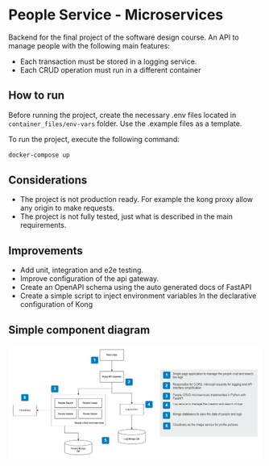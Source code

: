 # People Service - Microservices

Backend for the final project of the software design course. An API to manage people with the following main features:

- Each transaction must be stored in a logging service.
- Each CRUD operation must run in a different container

## How to run

Before running the project, create the necessary .env files located in `container_files/env-vars` folder. Use the .example files as a template.

To run the project, execute the following command:

```bash
docker-compose up
```

## Considerations

- The project is not production ready. For example the kong proxy allow any origin to make requests.
- The project is not fully tested, just what is described in the main requirements.

## Improvements

- Add unit, integration and e2e testing.
- Improve configuration of the api gateway.
- Create an OpenAPI schema using the auto generated docs of FastAPI
- Create a simple script to inject environment variables In the declarative configuration of Kong

## Simple component diagram

![Component diagram](./component-diagram.png)
